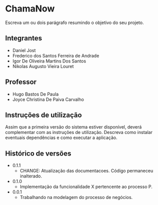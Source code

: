 # ChamaNow

Escreva um ou dois  parágrafo resumindo o objetivo do seu projeto.

## Integrantes

* Daniel Jost
* Frederico dos Santos Ferreira de Andrade
* Igor De Oliveira Martins Dos Santos
* Nikolas Augusto Vieira Louret

## Professor

* Hugo Bastos De Paula
* Joyce Christina De Paiva Carvalho

## Instruções de utilização

Assim que a primeira versão do sistema estiver disponível, deverá complementar com as instruções de utilização. Descreva como instalar eventuais dependências e como executar a aplicação.

## Histórico de versões

* 0.1.1
    * CHANGE: Atualização das documentacoes. Código permaneceu inalterado.
* 0.1.0
    * Implementação da funcionalidade X pertencente ao processo P.
* 0.0.1
    * Trabalhando na modelagem do processo de negócios.

